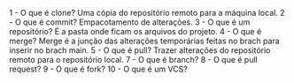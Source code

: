 1 - O que é clone?
Uma cópia do repositório remoto para a máquina local.
2 - O que é commit?
Empacotamento de alterações.
3 - O que é um repositório?
É a pasta onde ficam os arquivos do projeto.
4 - O que é merge?
Merge é a junção das alterações temporárias feitas no brach para inserir no brach main.
5 - O que é pull?
Trazer alterações do repositório remoto para o repositório local.
7 - O que é branch?
8 - O que é pull request?
9 - O que é fork?
10 - O que é um VCS?